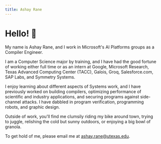 ```yaml
---
title: Ashay Rane
---
```


# Hello! 👋 #

My name is Ashay Rane, and I work in Microsoft's AI Platforms groups as a
Compiler Engineer.

I am a Computer Science major by training, and I have had the good fortune of
working either full time or as an intern at Google, Microsoft Research, Texas
Advanced Computing Center (TACC), Galois, Groq, Salesforce.com, SAP Labs, and
Symmetry Systems.

I enjoy learning about different aspects of Systems work, and I have previously
worked on building compilers, optimizing performance of scientific and industry
applications, and securing programs against side-channel attacks.  I have
dabbled in program verification, programming robots, and graphic design.

Outside of work, you'll find me clumsily riding my bike around town, trying to
juggle, relishing the cold but sunny outdoors, or enjoying a big bowl of
granola.

To get hold of me, please email me at
[ashay.rane@utexas.edu](mailto:ashay.rane@utexas.edu).
